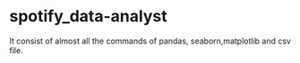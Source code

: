 # spotify_data-analyst
It consist of almost all the commands of pandas, seaborn,matplotlib and csv file.
